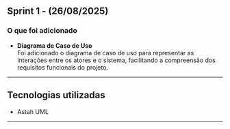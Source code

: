 ## Sprint 1 - (26/08/2025)
### O que foi adicionado
- **Diagrama de Caso de Uso**  
  Foi adicionado o diagrama de caso de uso para representar as interações entre os atores e o sistema, facilitando a compreensão dos requisitos funcionais do projeto.

---

## Tecnologias utilizadas
- Astah UML

---
